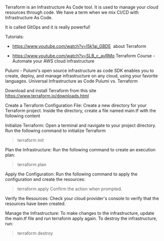 Terraform is an Infrastructure As Code tool. It is used to manage your cloud resources through code. We have a term when we mix CI/CD with Infrastructure As Code.

It is called GitOps and it is really powerful!

Tutorials:

- https://www.youtube.com/watch?v=l5k1ai_GBDE  about Terraform

- https://www.youtube.com/watch?v=SLB_c_ayRMo Terraform Course - Automate your AWS cloud infrastructure

Pulumi - Pulumi's open source infrastructure as code SDK enables you to create, deploy, and manage infrastructure on any cloud, using your favorite languages.
Universal Infrastructure as Code
Pulumi vs. Terraform

Download and install Terraform from this site
https://www.terraform.io/downloads.html

Create a Terraform Configuration File:
Create a new directory for your Terraform project.
Inside the directory, create a file named main.tf with the following content

Initialize Terraform:
Open a terminal and navigate to your project directory.
Run the following command to initialize Terraform
>terraform init

Plan the Infrastructure:
Run the following command to create an execution plan:
>terraform plan

Apply the Configuration:
Run the following command to apply the configuration and create the resources:
>terraform apply
Confirm the action when prompted.

Verify the Resources:
Check your cloud provider's console to verify that the resources have been created.

Manage the Infrastructure:
To make changes to the infrastructure, update the main.tf file and run terraform apply again.
To destroy the infrastructure, run:
>terraform destroy
